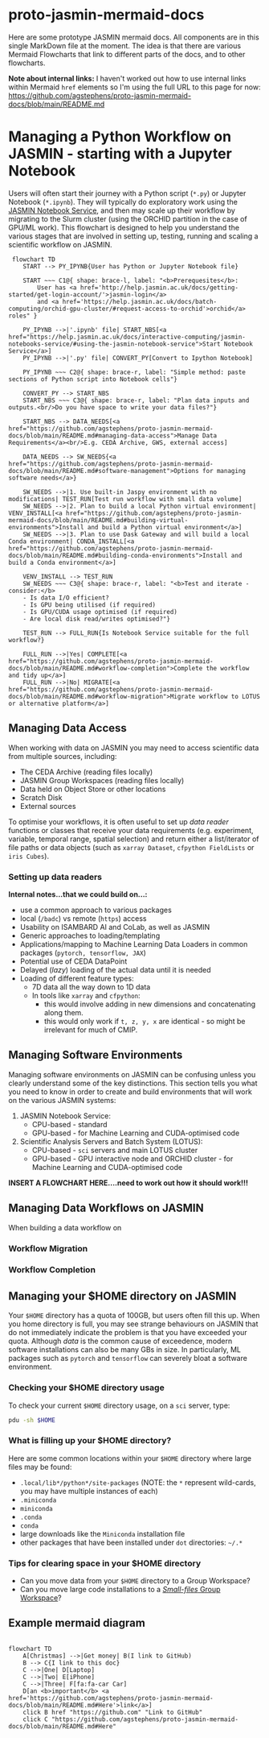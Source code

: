 # proto-jasmin-mermaid-docs

Here are some prototype JASMIN mermaid docs. All components are in this single MarkDown file at the moment. The idea is that there are various Mermaid Flowcharts that link to different parts of the docs, and to other flowcharts.


**Note about internal links:**
I haven't worked out how to use internal links within Mermaid `href` elements so I'm using the full URL to this page for now: https://github.com/agstephens/proto-jasmin-mermaid-docs/blob/main/README.md

# Managing a Python Workflow on JASMIN - starting with a Jupyter Notebook

Users will often start their journey with a Python script (`*.py`) or Jupyter Notebook (`*.ipynb`). They will typically do exploratory work using the [JASMIN Notebook Service](https://help.jasmin.ac.uk/docs/interactive-computing/jasmin-notebooks-service/), and then may scale up their workflow by migrating to the Slurm cluster (using the ORCHID partition in the case of GPU/ML work). This flowchart is designed to help you understand the various stages that are involved in setting up, testing, running and scaling a scientific workflow on JASMIN.

```mermaid
 flowchart TD
    START --> PY_IPYNB{User has Python or Jupyter Notebook file}

    START ~~~ C1@{ shape: brace-l, label: "<b>Prerequesites</b>:
        User has <a href='http://help.jasmin.ac.uk/docs/getting-started/get-login-account/'>jasmin-login</a> 
        and <a href='https://help.jasmin.ac.uk/docs/batch-computing/orchid-gpu-cluster/#request-access-to-orchid'>orchid</a> roles" }

    PY_IPYNB -->|'.ipynb' file| START_NBS[<a href="https://help.jasmin.ac.uk/docs/interactive-computing/jasmin-notebooks-service/#using-the-jasmin-notebook-service">Start Notebook Service</a>]
    PY_IPYNB -->|'.py' file| CONVERT_PY[Convert to Ipython Notebook]

    PY_IPYNB ~~~ C2@{ shape: brace-r, label: "Simple method: paste sections of Python script into Notebook cells"}

    CONVERT_PY --> START_NBS
    START_NBS ~~~ C3@{ shape: brace-r, label: "Plan data inputs and outputs.<br/>Do you have space to write your data files?"}
    
    START_NBS --> DATA_NEEDS[<a href="https://github.com/agstephens/proto-jasmin-mermaid-docs/blob/main/README.md#managing-data-access">Manage Data Requirements</a><br/>E.g. CEDA Archive, GWS, external access]

    DATA_NEEDS --> SW_NEEDS{<a href="https://github.com/agstephens/proto-jasmin-mermaid-docs/blob/main/README.md#software-management">Options for managing software needs</a>}

    SW_NEEDS -->|1. Use built-in Jaspy environment with no modifications| TEST_RUN[Test run workflow with small data volume]
    SW_NEEDS -->|2. Plan to build a local Python virtual environment| VENV_INSTALL[<a href="https://github.com/agstephens/proto-jasmin-mermaid-docs/blob/main/README.md#building-virtual-environments">Install and build a Python virtual environment</a>]
    SW_NEEDS -->|3. Plan to use Dask Gateway and will build a local Conda environment| CONDA_INSTALL[<a href="https://github.com/agstephens/proto-jasmin-mermaid-docs/blob/main/README.md#building-conda-environments">Install and build a Conda environment</a>]

    VENV_INSTALL --> TEST_RUN
    SW_NEEDS ~~~ C3@{ shape: brace-r, label: "<b>Test and iterate - consider:</b>
    - Is data I/O efficient?
    - Is GPU being utilised (if required)
    - Is GPU/CUDA usage optimised (if required)
    - Are local disk read/writes optimised?"}
    
    TEST_RUN --> FULL_RUN{Is Notebook Service suitable for the full workflow?}

    FULL_RUN -->|Yes| COMPLETE[<a href="https://github.com/agstephens/proto-jasmin-mermaid-docs/blob/main/README.md#workflow-completion">Complete the workflow and tidy up</a>]
    FULL_RUN -->|No| MIGRATE[<a href="https://github.com/agstephens/proto-jasmin-mermaid-docs/blob/main/README.md#workflow-migration">Migrate workflow to LOTUS or alternative platform</a>]

```


## Managing Data Access

When working with data on JASMIN you may need to access scientific data from multiple sources, including:
- The CEDA Archive (reading files locally)
- JASMIN Group Workspaces (reading files locally)
- Data held on Object Store or other locations
- Scratch Disk
- External sources

To optimise your workflows, it is often useful to set up _data reader_ functions or classes that receive your data requirements (e.g. experiment, variable, temporal range, spatial selection) and return either a list/iterator of file paths or data objects (such as `xarray Dataset`, `cfpython FieldLists` or `iris Cubes`).

### Setting up data readers

**Internal notes...that we could build on...:**
- use a common approach to various packages
- local (`/badc`) vs remote (`https`) access
- Usability on ISAMBARD AI and CoLab, as well as JASMIN
- Generic approaches to loading/templating
- Applications/mapping to Machine Learning Data Loaders in common packages (`pytorch, tensorflow, JAX`)
- Potential use of CEDA DataPoint
- Delayed (_lazy_) loading of the actual data until it is needed
- Loading of different feature types:
  - 7D data all the way down to 1D data
  - In tools like `xarray` and `cfpython`:
    - this would involve adding in new dimensions and concatenating along them.
    - this would only work if `t, z, y, x` are identical - so might be irrelevant for much of CMIP.

## Managing Software Environments

Managing software environments on JASMIN can be confusing unless you clearly understand some of the key distinctions. This section tells you what you need to know in order to create and build environments that will work on the various JASMIN systems:
1. JASMIN Notebook Service:
   - CPU-based - standard
   - GPU-based - for Machine Learning and CUDA-optimised code
3. Scientific Analysis Servers and Batch System (LOTUS):
   - CPU-based - `sci` servers and main LOTUS cluster
   - GPU-based - GPU interactive node and ORCHID cluster - for Machine Learning and CUDA-optimised code

**INSERT A FLOWCHART HERE....need to work out how it should work!!!**

## Managing Data Workflows on JASMIN

When building a data workflow on 

### Workflow Migration

### Workflow Completion



## Managing your $HOME directory on JASMIN

Your `$HOME` directory has a quota of 100GB, but users often fill this up. When you home directory is full, you may see strange behaviours on JASMIN that do not immediately indicate the problem is that you have exceeded your quota. Although _data_ is the common cause of exceedence, modern software installations can also be many GBs in size. In particularly, ML packages such as `pytorch` and `tensorflow` can severely bloat a software environment.

### Checking your $HOME directory usage

To check your current `$HOME` directory usage, on a `sci` server, type:

```bash
pdu -sh $HOME
``` 

### What is filling up your $HOME directory?

Here are some common locations within your `$HOME` directory where large files may be found:
- `.local/lib*/python*/site-packages` (NOTE: the `*` represent wild-cards, you may have multiple instances of each)
- `.miniconda`
- `miniconda`
- `.conda`
- `conda`
- large downloads like the `Miniconda` installation file
- other packages that have been installed under `dot` directories: `~/.*`

### Tips for clearing space in your $HOME directory

- Can you move data from your `$HOME` directory to a Group Workspace?
- Can you move large code installations to a [_Small-files_ Group Workspace](https://help.jasmin.ac.uk/docs/short-term-project-storage/faqs-storage/#2-issues-with-small-files)? 

## Example mermaid diagram

```mermaid

flowchart TD
    A[Christmas] -->|Get money| B(I link to GitHub)
    B --> C{I link to this doc}
    C -->|One| D[Laptop]
    C -->|Two| E[iPhone]
    C -->|Three| F[fa:fa-car Car]
    D[an <b>important</b> <a href='https://github.com/agstephens/proto-jasmin-mermaid-docs/blob/main/README.md#Here'>link</a>]
    click B href "https://github.com" "Link to GitHub"
    click C "https://github.com/agstephens/proto-jasmin-mermaid-docs/blob/main/README.md#Here"
```


